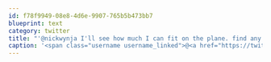```yaml
---
id: f78f9949-08e8-4d6e-9907-765b5b473bb7
blueprint: text
category: twitter
title: "'@nickwynja I'll see how much I can fit on the plane. find any good beer there?"
caption: '<span class="username username_linked">@<a href="https://twitter.com/nickwynja" title="Nick Wynja">nickwynja</a></span> I''ll see how much I can fit on the plane. find any good beer there?'
---
```

